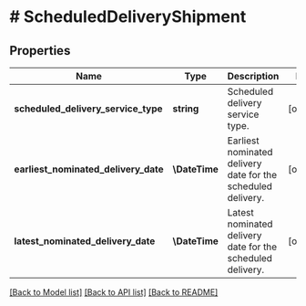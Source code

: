 # # ScheduledDeliveryShipment

## Properties

Name | Type | Description | Notes
------------ | ------------- | ------------- | -------------
**scheduled_delivery_service_type** | **string** | Scheduled delivery service type. | [optional]
**earliest_nominated_delivery_date** | **\DateTime** | Earliest nominated delivery date for the scheduled delivery. | [optional]
**latest_nominated_delivery_date** | **\DateTime** | Latest nominated delivery date for the scheduled delivery. | [optional]

[[Back to Model list]](../../README.md#models) [[Back to API list]](../../README.md#endpoints) [[Back to README]](../../README.md)
